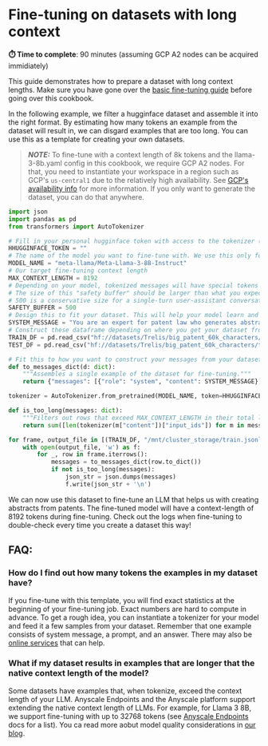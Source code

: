 # Fine-tuning on datasets with long context
**⏱️ Time to complete**: 90 minutes (assuming GCP A2 nodes can be acquired immidiately)

This guide demonstrates how to prepare a dataset with long context lengths.
Make sure you have gone over the [basic fine-tuning guide](../../README.md) before going over this cookbook.

In the following example, we filter a hugginface dataset and assemble it into the right format.
By estimating how many tokens an example from the dataset will result in, we can disgard examples that are too long.
You can use this as a template for creating your own datasets.

> **_NOTE:_** To fine-tune with a context length of 8k tokens and the llama-3-8b.yaml config in this cookbook, we require GCP A2 nodes. For that, you need to instantiate your workspace in a region such as GCP's `us-central1`  due to the relatively high availability. See [GCP's availability info](https://cloud.google.com/compute/docs/gpus/gpu-regions-zones) for more information. If you only want to generate the dataset, you can do that anywhere.


```python
import json
import pandas as pd
from transformers import AutoTokenizer

# Fill in your personal hugginface token with access to the tokenizer (You can use a similar tokenizer as a work-around)
HHUGGINFACE_TOKEN = ""
# The name of the model you want to fine-tune with. We use this only for tokenization so models with the same tokenizer are interoperable here.
MODEL_NAME = "meta-llama/Meta-Llama-3-8B-Instruct"
# Our target fine-tuning context length
MAX_CONTEXT_LENGTH = 8192
# Depending on your model, tokenized messages will have special tokens such as a "beginning of sequence" or "system message" token added.
# The size of this "safety buffer" should be larger than what you expect these additional tokens to be in sum per example.
# 500 is a conservative size for a single-turn user-assistant conversation. Have a look at dataset statistics when starting your fine-tuning job to check the minimum and maximum example size.
SAFETY_BUFFER = 500
# Design this to fit your dataset. This will help your model learn and converge to a better solution.
SYSTEM_MESSAGE = "You are an expert for patent law who generates abstracts from patents. Base your answer solely on the provided patent."
# Construct these dataframe depending on where you get your dataset from
TRAIN_DF = pd.read_csv("hf://datasets/Trelis/big_patent_60k_characters/train.csv")
TEST_DF = pd.read_csv("hf://datasets/Trelis/big_patent_60k_characters/test.csv")

# Fit this to how you want to construct your messages from your dataset. Pay attention to the names of columns from the dataset here.
def to_messages_dict(d: dict):
    """Assembles a single example of the dataset for fine-tuning."""
    return {"messages": [{"role": "system", "content": SYSTEM_MESSAGE}, {"role": "user", "content": d["description"]},  {"role": "assistant", "content": d["abstract"]}]}

tokenizer = AutoTokenizer.from_pretrained(MODEL_NAME, token=HHUGGINFACE_TOKEN)

def is_too_long(messages: dict):
    """Filters out rows that exceed MAX_CONTEXT_LENGTH in their total length"""
    return sum([len(tokenizer(m["content"])["input_ids"]) for m in messages["messages"]]) + SAFETY_BUFFER > MAX_CONTEXT_LENGTH

for frame, output_file in [(TRAIN_DF, "/mnt/cluster_storage/train.jsonl"), (TEST_DF, "/mnt/cluster_storage/test.jsonl")]:
    with open(output_file, 'w') as f:
        for _, row in frame.iterrows():
            messages = to_messages_dict(row.to_dict())
            if not is_too_long(messages):
                json_str = json.dumps(messages)
                f.write(json_str + '\n')
```

We can now use this dataset to fine-tune an LLM that helps us with creating abstracts from patents.
The fine-tuned model will have a context-length of 8192 tokens during fine-tuning.
Check out the logs when fine-tuning to double-check every time you create a dataset this way!

## FAQ:

### How do I find out how many tokens the examples in my dataset have?

If you fine-tune with this template, you will find exact statistics at the beginning of your fine-tuning job.
Exact numbers are hard to compute in advance. To get a rough idea, you can instantiate a tokenizer for your model and feed it a few samples from your dataset. Remember that one example consists of system message, a prompt, and an answer. There may also be [online services](https://belladoreai.github.io/llama3-tokenizer-js/example-demo/build/) that can help.

### What if my dataset results in examples that are longer that the native context length of the model?

Some datasets have examples that, when tokenize, exceed the context length of your LLM.
Anyscale Endpoints and the Anyscale platform support extending the native context length of LLMs. For example, for Llama 3 8B, we support fine-tuning with up to 32768 tokens (see [Anyscale Endpoints](https://docs.anyscale.com/canary/endpoints/fine-tuning/supported-models/) docs for a list).
You ca read more aobut model quality considerations in [our blog](https://www.anyscale.com/blog/fine-tuning-llms-for-longer-context-and-better-rag-systems).


